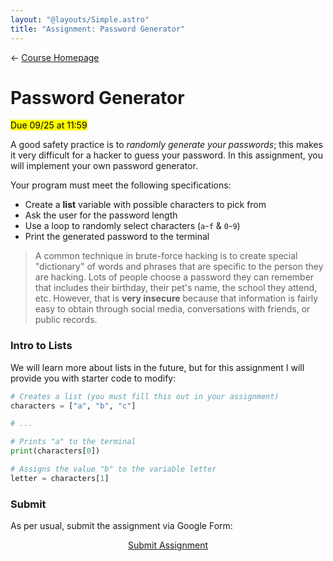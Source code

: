 ```yaml
---
layout: "@layouts/Simple.astro"
title: "Assignment: Password Generator"
---
```


← [Course Homepage](/2024/fall/computer-science)

# Password Generator

<mark>Due 09/25 at 11:59</mark>

A good safety practice is to _randomly generate your passwords_; this makes it very difficult for a hacker to guess your password. In this assignment, you will implement your own password generator.

Your program must meet the following specifications:

- Create a **list** variable with possible characters to pick from
- Ask the user for the password length
- Use a loop to randomly select characters (`a`-`f` & `0`-`9`)
- Print the generated password to the terminal

> A common technique in brute-force hacking is to create special "dictionary" of words and phrases that are specific to the person they are hacking. Lots of people choose a password they can remember that includes their birthday, their pet's name, the school they attend, etc. However, that is **very insecure** because that information is fairly easy to obtain through social media, conversations with friends, or public records.

### Intro to Lists

We will learn more about lists in the future, but for this assignment I will provide you with starter code to modify:

```py
# Creates a list (you must fill this out in your assignment)
characters = ["a", "b", "c"]

# ...

# Prints "a" to the terminal
print(characters[0])

# Assigns the value "b" to the variable letter
letter = characters[1]
```

### Submit

As per usual, submit the assignment via Google Form:

<p style="text-align:center"><a href="https://docs.google.com/forms/d/e/1FAIpQLScUq9psuQYHLXGSEgLyhjx3ugsBQND-10Z3X56Nuwag86PyLw/viewform?usp=sf_link" class="button">Submit Assignment</a></p>